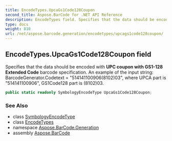 ```yaml
---
title: EncodeTypes.UpcaGs1Code128Coupon
second_title: Aspose.BarCode for .NET API Reference
description: EncodeTypes field. Specifies that the data should be encoded with UPC coupon with GS1128 Extended Code barcode specification. An example of the input string BarcodeGenerator.Codetext  514141100906810203 where UPCA part is 514141100906 GS1Code128 part is 810203
type: docs
weight: 810
url: /net/aspose.barcode.generation/encodetypes/upcags1code128coupon/
---
```

## EncodeTypes.UpcaGs1Code128Coupon field

Specifies that the data should be encoded with **UPC coupon with GS1-128 Extended Code** barcode specification. An example of the input string: BarcodeGenerator.Codetext = "514141100906(8102)03", where UPCA part is "514141100906", GS1Code128 part is (8102)03.

```csharp
public static readonly SymbologyEncodeType UpcaGs1Code128Coupon;
```

### See Also

* class [SymbologyEncodeType](../../symbologyencodetype/)
* class [EncodeTypes](../)
* namespace [Aspose.BarCode.Generation](../../encodetypes/)
* assembly [Aspose.BarCode](../../../)


